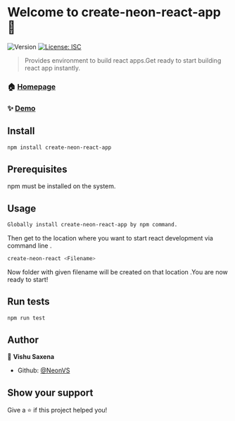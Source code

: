 # Welcome to create-neon-react-app 👋
![Version](https://img.shields.io/badge/version-1.0.0-blue.svg?cacheSeconds=2592000)
[![License: ISC](https://img.shields.io/badge/License-ISC-yellow.svg)](#)

> Provides environment to build react apps.Get ready to start building react app instantly.

### 🏠 [Homepage](https://github.com/NeonVS/create-neon-react-app/)

### ✨ [Demo](demo/create-neon-react-app.gif)

## Install

```sh
npm install create-neon-react-app
```

## Prerequisites

npm must be installed on the system.

## Usage

```sh
Globally install create-neon-react-app by npm command.
```
Then get to the location where you want to start react development via command line .

```sh
create-neon-react <Filename>
```
Now folder with given filename will be created on that location .You are now ready to start!

## Run tests

```sh
npm run test
```

## Author

👤 **Vishu Saxena**

* Github: [@NeonVS](https://github.com/NeonVS)

## Show your support

Give a ⭐️ if this project helped you!


